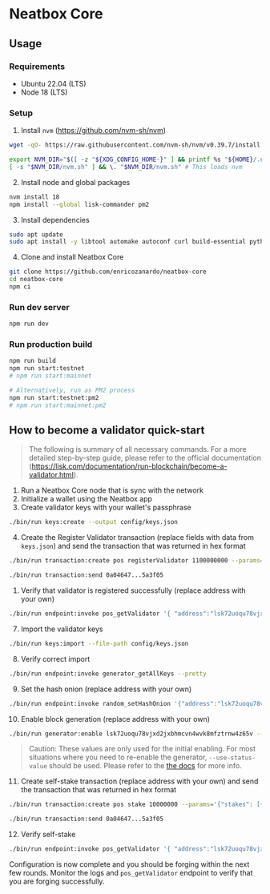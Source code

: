 # Neatbox Core

## Usage

### Requirements

- Ubuntu 22.04 (LTS)
- Node 18 (LTS)

### Setup

1. Install `nvm` (https://github.com/nvm-sh/nvm)

```sh
wget -qO- https://raw.githubusercontent.com/nvm-sh/nvm/v0.39.7/install.sh | bash

export NVM_DIR="$([ -z "${XDG_CONFIG_HOME-}" ] && printf %s "${HOME}/.nvm" || printf %s "${XDG_CONFIG_HOME}/nvm")"
[ -s "$NVM_DIR/nvm.sh" ] && \. "$NVM_DIR/nvm.sh" # This loads nvm
```

2. Install node and global packages

```sh
nvm install 18
npm install --global lisk-commander pm2
```

3. Install dependencies

```sh
sudo apt update
sudo apt install -y libtool automake autoconf curl build-essential python2-minimal
```

4. Clone and install Neatbox Core

```sh
git clone https://github.com/enricozanardo/neatbox-core
cd neatbox-core
npm ci
```

### Run dev server

```sh
npm run dev
```

### Run production build

```sh
npm run build
npm run start:testnet
# npm run start:mainnet

# Alternatively, run as PM2 process
npm run start:testnet:pm2
# npm run start:mainnet:pm2
```

## How to become a validator quick-start

> The following is summary of all necessary commands. For a more detailed step-by-step guide, please refer to the official documentation (https://lisk.com/documentation/run-blockchain/become-a-validator.html).

1. Run a Neatbox Core node that is sync with the network
2. Initialize a wallet using the Neatbox app
3. Create validator keys with your wallet's passphrase

```sh
./bin/run keys:create --output config/keys.json
```

4. Create the Register Validator transaction (replace fields with data from `keys.json`) and send the transaction that was returned in hex format

```sh
./bin/run transaction:create pos registerValidator 1100000000 --params='{"name":"john","generatorKey":"4a1d15e75e899983d3407de7e068c7e150a02ffae90a3af1b4dc64ba30e603ce","blsKey":"a04e2b420495da08775990bca5f89eede49309ca0da5ed62750e220f9982aec516d016294504c0f56187eac0f56cb3af","proofOfPossession":"8cf2e4242e528787461a471c2c5fcc7ef4c7aff6462d89b513b94b0065021f74f916795b52db1ff89e9cac2480a2d3c8044d797738ca65d7d1eb93e478aae9c3f682d8f68527c74ba3edbbc3325efcecf1633e4c1b24d3f18eadf600c3faa40d"}'
```

```sh
./bin/run transaction:send 0a04647...5a3f05
```

1. Verify that validator is registered successfully (replace address with your own)

```sh
./bin/run endpoint:invoke pos_getValidator '{ "address":"lsk72uoqu78vjxd2jxbhmcvn4wvk8mfztrnw4z65v"}' --pretty
```

7. Import the validator keys

```sh
./bin/run keys:import --file-path config/keys.json
```

8. Verify correct import

```sh
./bin/run endpoint:invoke generator_getAllKeys --pretty
```

9. Set the hash onion (replace address with your own)

```sh
./bin/run endpoint:invoke random_setHashOnion '{"address":"lsk72uoqu78vjxd2jxbhmcvn4wvk8mfztrnw4z65v"}'
```

10. Enable block generation (replace address with your own)

```sh
./bin/run generator:enable lsk72uoqu78vjxd2jxbhmcvn4wvk8mfztrnw4z65v --height=0 --max-height-generated=0 --max-height-prevoted=0
```

> Caution: These values are only used for the initial enabling. For most situations where you need to re-enable the generator, `--use-status-value` should be used. Please refer to the [the docs](https://lisk.com/documentation/run-blockchain/become-a-validator.html#how-to-enable-block-generation-for-the-first-time) for more info.

11. Create self-stake transaction (replace address with your own) and send the transaction that was returned in hex format

```sh
./bin/run transaction:create pos stake 10000000 --params='{"stakes": [{"validatorAddress":"lsk72uoqu78vjxd2jxbhmcvn4wvk8mfztrnw4z65v","amount":"100000000000"}]}'
```

```sh
./bin/run transaction:send 0a04647...5a3f05
```

12. Verify self-stake

```sh
./bin/run endpoint:invoke pos_getValidator '{ "address":"lsk72uoqu78vjxd2jxbhmcvn4wvk8mfztrnw4z65v"}' --pretty
```

Configuration is now complete and you should be forging within the next few rounds. Monitor the logs and `pos_getValidator` endpoint to verify that you are forging successfully.
